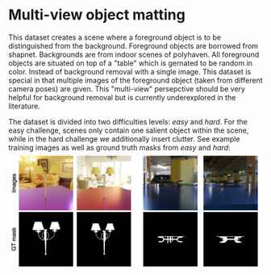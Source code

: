 # Multi-view object matting

This dataset creates a scene where a foreground object is to be distinguished
from the background. Foreground objects are borrowed from shapnet. Backgrounds
are from indoor scenes of polyhaven. All foreground objects are situated on top
of a "table" which is gernated to be random in color. Instead of background
removal with a single image. This dataset is special in that multiple images of
the foreground object (taken from different camera poses) are given. This
"multi-view" persepctive should be very helpful for background removal but is
currently underexplored in the literature.

The dataset is divided into two difficulties levels: *easy* and *hard*.
For the easy challenge, scenes only contain one salient object within the scene,
while in the hard challenge we additionally insert clutter.
See example training images as well as ground truth masks
from *easy* and *hard*:
![](images/challenge_illustrations.png)